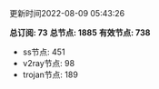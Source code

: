 更新时间2022-08-09 05:43:26

**总订阅: 73**
**总节点: 1885**
**有效节点: 738**
- ss节点: 451
- v2ray节点: 98
- trojan节点: 189
